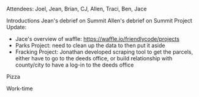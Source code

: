 Attendees: Joel, Jean, Brian, CJ, Allen, Traci, Ben, Jace

Introductions
Jean's debrief on Summit
Allen's debrief on Summit
Project Update:
  - Jace's overview of waffle: https://waffle.io/friendlycode/projects
  - Parks Project: need to clean up the data to then put it aside
  - Fracking Project: Jonathan developed scraping tool to get the parcels, either have to go to the deeds office, or build relationship with county/city to have a log-in to the deeds office

Pizza

Work-time
